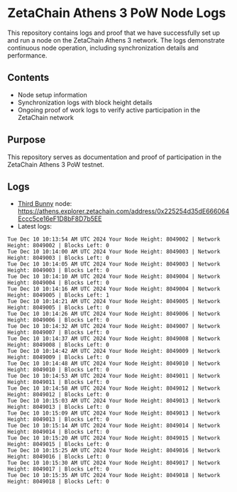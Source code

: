 # ZetaChain Athens 3 PoW Node Logs
This repository contains logs and proof that we have successfully set up and run a node on the ZetaChain Athens 3 network. The logs demonstrate continuous node operation, including synchronization details and performance.

## Contents
- Node setup information
- Synchronization logs with block height details
- Ongoing proof of work logs to verify active participation in the ZetaChain network

## Purpose
This repository serves as documentation and proof of participation in the ZetaChain Athens 3 PoW testnet.

## Logs

- [Third Bunny](https://thirdbunny.xyz/) node: https://athens.explorer.zetachain.com/address/0x225254d35dE666064Eccc5ce16eF1D8bF8D7b5EE
- Latest logs:
```
Tue Dec 10 10:13:54 AM UTC 2024 Your Node Height: 8049002 | Network Height: 8049002 | Blocks Left: 0
Tue Dec 10 10:14:00 AM UTC 2024 Your Node Height: 8049003 | Network Height: 8049003 | Blocks Left: 0
Tue Dec 10 10:14:05 AM UTC 2024 Your Node Height: 8049003 | Network Height: 8049003 | Blocks Left: 0
Tue Dec 10 10:14:10 AM UTC 2024 Your Node Height: 8049004 | Network Height: 8049004 | Blocks Left: 0
Tue Dec 10 10:14:16 AM UTC 2024 Your Node Height: 8049004 | Network Height: 8049005 | Blocks Left: 1
Tue Dec 10 10:14:21 AM UTC 2024 Your Node Height: 8049005 | Network Height: 8049005 | Blocks Left: 0
Tue Dec 10 10:14:26 AM UTC 2024 Your Node Height: 8049006 | Network Height: 8049006 | Blocks Left: 0
Tue Dec 10 10:14:32 AM UTC 2024 Your Node Height: 8049007 | Network Height: 8049007 | Blocks Left: 0
Tue Dec 10 10:14:37 AM UTC 2024 Your Node Height: 8049008 | Network Height: 8049008 | Blocks Left: 0
Tue Dec 10 10:14:42 AM UTC 2024 Your Node Height: 8049009 | Network Height: 8049009 | Blocks Left: 0
Tue Dec 10 10:14:48 AM UTC 2024 Your Node Height: 8049010 | Network Height: 8049010 | Blocks Left: 0
Tue Dec 10 10:14:53 AM UTC 2024 Your Node Height: 8049011 | Network Height: 8049011 | Blocks Left: 0
Tue Dec 10 10:14:58 AM UTC 2024 Your Node Height: 8049012 | Network Height: 8049012 | Blocks Left: 0
Tue Dec 10 10:15:03 AM UTC 2024 Your Node Height: 8049013 | Network Height: 8049013 | Blocks Left: 0
Tue Dec 10 10:15:09 AM UTC 2024 Your Node Height: 8049013 | Network Height: 8049013 | Blocks Left: 0
Tue Dec 10 10:15:14 AM UTC 2024 Your Node Height: 8049014 | Network Height: 8049014 | Blocks Left: 0
Tue Dec 10 10:15:20 AM UTC 2024 Your Node Height: 8049015 | Network Height: 8049015 | Blocks Left: 0
Tue Dec 10 10:15:25 AM UTC 2024 Your Node Height: 8049016 | Network Height: 8049016 | Blocks Left: 0
Tue Dec 10 10:15:30 AM UTC 2024 Your Node Height: 8049017 | Network Height: 8049017 | Blocks Left: 0
Tue Dec 10 10:15:35 AM UTC 2024 Your Node Height: 8049018 | Network Height: 8049018 | Blocks Left: 0
```
